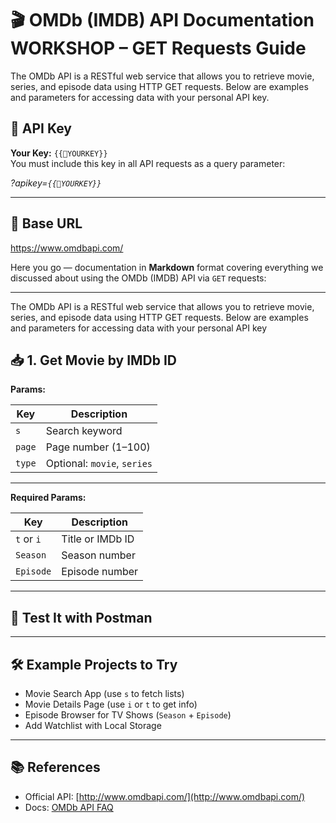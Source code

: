 # 🎬 OMDb (IMDB) API Documentation WORKSHOP – GET Requests Guide

The OMDb API is a RESTful web service that allows you to retrieve movie, series, and episode data using HTTP GET requests. Below are examples and parameters for accessing data with your personal API key.

## 🔑 API Key

**Your Key:** `{{🔑YOURKEY}}`  
You must include this key in all API requests as a query parameter:

*?apikey=`{{🔑YOURKEY}}`*

---

## 📌 Base URL

<https://www.omdbapi.com/>

Here you go — documentation in **Markdown** format covering everything we discussed about using the OMDb (IMDB) API via `GET` requests:

---
The OMDb API is a RESTful web service that allows you to retrieve movie, series, and episode data using HTTP GET requests. Below are examples and parameters for accessing data with your personal API key

## 📥 1. Get Movie by IMDb ID

**Params:**

| Key      | Description                    |
|----------|--------------------------------|
| `s`      | Search keyword                 |
| `page`   | Page number (1–100)            |
| `type`   | Optional: `movie`, `series`    |

---

**Required Params:**

| Key        | Description              |
|------------|--------------------------|
| `t` or `i` | Title or IMDb ID         |
| `Season`   | Season number            |
| `Episode`  | Episode number           |

---

## 🧪 Test It with Postman

---

## 🛠 Example Projects to Try

- Movie Search App (use `s` to fetch lists)
- Movie Details Page (use `i` or `t` to get info)
- Episode Browser for TV Shows (`Season` + `Episode`)
- Add Watchlist with Local Storage

---

## 📚 References

- Official API: [http://www.omdbapi.com/](http://www.omdbapi.com/)
- Docs: [OMDb API FAQ](https://www.omdbapi.com/)
